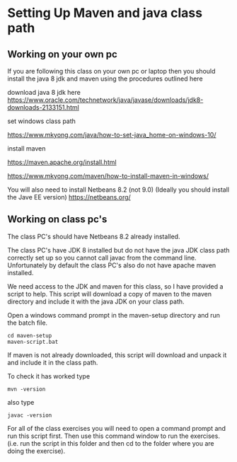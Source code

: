 # Setting Up Maven and java class path

## Working on your own pc
If you are following this class on your own pc or laptop then you should install the java 8 jdk and maven using the procedures outlined here

download java 8 jdk here 
https://www.oracle.com/technetwork/java/javase/downloads/jdk8-downloads-2133151.html

set windows class path

https://www.mkyong.com/java/how-to-set-java_home-on-windows-10/

install maven

https://maven.apache.org/install.html

https://www.mkyong.com/maven/how-to-install-maven-in-windows/

You will also need to install Netbeans 8.2 (not 9.0) (Ideally you should install the Jave EE version)
https://netbeans.org/


## Working on class pc's

The class PC's should have Netbeans 8.2 already installed.

The class PC's have JDK 8 installed but do not have the java JDK class path correctly set up so you cannot call javac from the command line. 
Unfortunately by default the class PC's also do not have apache maven installed. 

We need access to the JDK and maven for this class, so I have provided a script to help.
This script will download a copy of maven to the maven directory and include it with the java JDK on your class path.

Open a windows command prompt in the maven-setup directory and run the batch file.

```
cd maven-setup
maven-script.bat
```
If maven is not already downloaded, this script will download and unpack it and include it in the class path.

To check it has worked type 
```
mvn -version
```
also type 
```
javac -version
```
For all of the class exercises you will need to open a command prompt and run this script first. 
Then use this command window to run the exercises. (i.e. run the script in this folder and then cd to the folder where you are doing the exercise).
